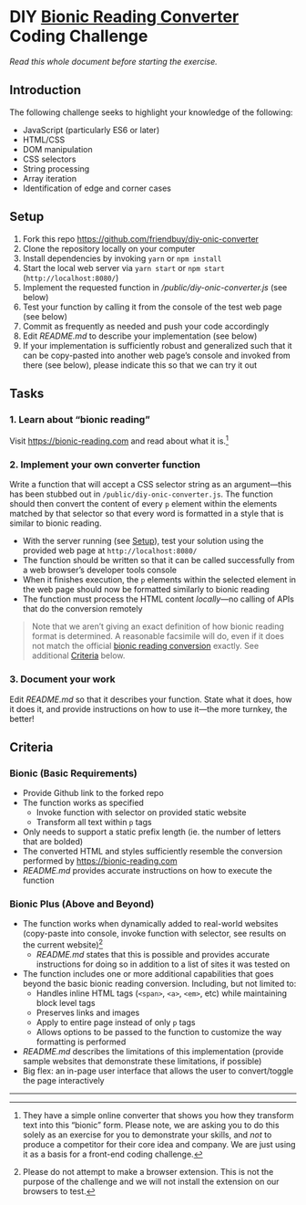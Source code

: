 # DIY [Bionic Reading Converter](https://bionic-reading.com) Coding Challenge

_Read this whole document before starting the exercise._

## Introduction

The following challenge seeks to highlight your knowledge of the following:

- JavaScript (particularly ES6 or later)
- HTML/CSS
- DOM manipulation
- CSS selectors
- String processing
- Array iteration
- Identification of edge and corner cases

## Setup

1. Fork this repo https://github.com/friendbuy/diy-onic-converter
2. Clone the repository locally on your computer
3. Install dependencies by invoking `yarn` or `npm install`
4. Start the local web server via `yarn start` or `npm start` (`http://localhost:8080/`)
5. Implement the requested function in _/public/diy-onic-converter.js_ (see below)
6. Test your function by calling it from the console of the test web page (see below)
7. Commit as frequently as needed and push your code accordingly
8. Edit _README.md_ to describe your implementation (see below)
9. If your implementation is sufficiently robust and generalized such that it can be copy-pasted into another web page’s console and invoked from there (see below), please indicate this so that we can try it out

## Tasks

### 1. Learn about “bionic reading”

Visit https://bionic-reading.com and read about what it is.[^1]

### 2. Implement your own converter function

Write a function that will accept a CSS selector string as an argument—this has been stubbed out in `/public/diy-onic-converter.js`. The function should then convert the content of every `p` element within the elements matched by that selector so that every word is formatted in a style that is similar to bionic reading.

- With the server running (see [Setup](#setup)), test your solution using the provided web page at `http://localhost:8080/`
- The function should be written so that it can be called successfully from a web browser’s developer tools console
- When it finishes execution, the `p` elements within the selected element in the web page should now be formatted similarly to bionic reading
- The function must process the HTML content _locally_—no calling of APIs that do the conversion remotely

> Note that we aren’t giving an exact definition of how bionic reading format is determined. A reasonable facsimile will do, even if it does not match the official [bionic reading conversion](https://api.bionic-reading.com/convert/) exactly. See additional [Criteria](#criteria) below.

### 3. Document your work

Edit _README.md_ so that it describes your function. State what it does, how it does it, and provide instructions on how to use it—the more turnkey, the better!

## Criteria

### Bionic (Basic Requirements)

- Provide Github link to the forked repo
- The function works as specified
  - Invoke function with selector on provided static website
  - Transform all text within `p` tags
- Only needs to support a static prefix length (ie. the number of letters that are bolded)
- The converted HTML and styles sufficiently resemble the conversion performed by https://bionic-reading.com
- _README.md_ provides accurate instructions on how to execute the function

### Bionic Plus (Above and Beyond)

- The function works when dynamically added to real-world websites (copy-paste into console, invoke function with selector, see results on the current website)[^2]
  - _README.md_ states that this is possible and provides accurate instructions for doing so in addition to a list of sites it was tested on
- The function includes one or more additional capabilities that goes beyond the basic bionic reading conversion. Including, but not limited to:
  - Handles inline HTML tags (`<span>`, `<a>`, `<em>`, etc) while maintaining block level tags
  - Preserves links and images
  - Apply to entire page instead of only `p` tags
  - Allows options to be passed to the function to customize the way formatting is performed
- _README.md_ describes the limitations of this implementation (provide sample websites that demonstrate these limitations, if possible)
- Big flex: an in-page user interface that allows the user to convert/toggle the page interactively

---

[^1]: They have a simple online converter that shows you how they transform text into this “bionic” form. Please note, we are asking you to do this solely as an exercise for you to demonstrate your skills, and _not_ to produce a competitor for their core idea and company. We are just using it as a basis for a front-end coding challenge.

[^2]: Please do not attempt to make a browser extension. This is not the purpose of the challenge and we will not install the extension on our browsers to test.

